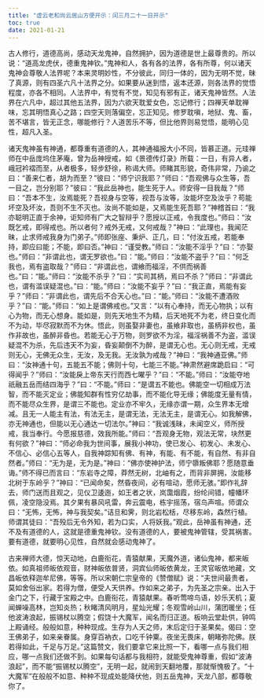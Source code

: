 ```yaml
---
title: "虚云老和尚云居山方便开示：闰三月二十一日开示"
toc: true
date: 2021-01-21
---
```



古人修行，道德高尚，感动天龙鬼神，自然拥护，因为道德是世上最尊贵的。所以说：“道高龙虎伏，德重鬼神钦。”鬼神和人，各有各的法界，各有所尊，何以诸天鬼神会尊敬人法界呢？本来灵明妙性，不分彼此，同归一体的，因为无明不觉，昧了真源，则有四圣六凡十法界之分。如果要从迷到悟，返本还源，则各法界的觉悟程度，亦各不相同。人法界中，有觉有不觉，知见有邪有正，诸天鬼神皆然。人法界在六凡中，超过其他五法界，因为六欲天耽爱女色，忘记修行；四禅天单耽禅味，忘其明悟真心之路；四空天则落偏空，忘正知见。修罗耽嗔，地狱、鬼、畜，苦不堪言，皆无正念，哪能修行？人道苦乐不等，但比他界则易觉悟，能明心见性，超凡入圣。

诸天鬼神虽有神通，都尊重有道德的人，其神通福报大小不同，皆慕正道。元珪禅师在中岳庞坞住茅庵，曾为岳神授戒，如《景德传灯录》所载：一日，有异人者，峨冠衿褶而至，从者极多，轻步舒徐，称谒大师。师睹其形貌，奇伟非常，乃谕之曰：“善来仁者，胡为而至？”彼曰：“师宁识我耶？”师曰：“吾观佛与众生等，吾一目之，岂分别耶？”彼曰：“我此岳神也，能生死于人。师安得一目我哉？”师曰：“吾本不生，汝焉能死？吾视身与空等，视吾与汝等，汝能坏空及汝乎？苟能坏空及坏汝，吾则不生不灭也。汝尚不能如是，又焉能生死吾耶？”神稽首曰：“我亦聪明正直于余神，讵知师有广大之智辩乎？愿授以正戒，令我度也。”师曰：“汝既乞戒，即得戒也。所以者何？戒外无戒，又何戒哉？”神曰：“此理也，我闻茫昧，止求师戒我身为门弟子。”师即张座、秉炉、正几，曰：“付汝五戒，若能奉持，即应曰能；不能，即曰否。”神曰：“谨受教。”师曰：“汝能不淫乎？”曰：“亦娶也。”师曰：“非谓此也，谓无罗欲也。”曰：“能。”师曰：“汝能不盗乎？”曰：“何乏我也，焉有盗取哉？”师曰：“非谓此也，谓飨而福淫，不供而祸善也。”曰：“能。”师曰：“汝能不杀乎？”曰：“实司其柄，焉曰不杀？”师曰：“非谓此也，谓有滥误疑混也。”曰：“能。”师曰：“汝能不妄乎？”曰：“我正直，焉能有妄乎？”师曰：“非谓此也，谓先后不合天心也。”曰：“能。”师曰：“汝能不遭酒败乎？”曰：“能。”师曰：“如上是谓佛戒也。”又言：“以有心奉持，而无心物执；以有心为物，而无心想身。能如是，则先天地生不为精，后天地死不为老，终日变化而不为动，毕尽寂默而不为休。悟此，则虽娶非妻也，虽飨非取也，虽柄非权也，虽作非故也，虽醉非昏也。若能无心于万物，则罗欲不为淫，福淫祸善不为盗，滥误疑混不为杀，先后违天不为妄，昏妄颠倒不为醉，是谓无心也。无心则无戒，无戒则无心，无佛无众生，无汝，及无我。无汝孰为戒哉？”神曰：“我神通亚佛。”师曰：“汝神通十句，五能五不能；佛则十句，七能三不能。”神肃然避席跪启曰：“可得闻乎？”师曰：“汝能戾上帝东天行而西七曜乎？”曰：“不能。”师曰：“汝能夺地祇融五岳而结四海乎？”曰：“不能。”师曰：“是谓五不能也。佛能空一切相成万法智，而不能灭定业；佛能知群有性穷亿劫事，而不能化导无缘；佛能度无量有情，而不能尽众生界，是谓三不能也。定业亦不牢久，无缘亦谓一期，众生界本无增减。且无一人能主有法，有法无主，是谓无法，无法无主，是谓无心。如我解佛，亦无神通也，但能以无心通达一切法尔。”神曰：“我诚浅昧，未闻空义，师所授戒，我当奉行。今愿报慈德，效我所能。”师曰：“吾观身无物，观法无常，块然更有何欲？”神曰：“师必命我为世间事，展我小神功，使已发心、初发心、未发心、不信心、必信心五等人，自我神踪知有佛、有神，有能、有不能，有自然、有非自然者。”师曰：“无为是，无为是。”神曰：“佛亦使神护法，师宁隳叛佛耶？愿随意垂诲。”师不得已而言曰：“东岩寺之障，莽然无树，北岫有之，而背非屏拥，汝能移北树于东岭乎？”神曰：“已闻命矣，然昏夜间，必有喧动，愿师无骇。”即作礼辞去，师门送而且观之，见仪卫逶迤，如王者之状，岚霭烟霞，纷纶间错，幢幡环佩，凌空隐没焉。其夕果有暴风吼雷，奔云震电，栋宇摇荡，宿鸟声喧。师谓众曰：“无怖，无怖，神与我契矣。”诘旦和霁，则北岩松栝，尽移东岭，森然行植。师谓其徒曰：“吾殁后无令外知，若为口实，人将妖我。”观此，岳神虽有神通，还不及有道德的人，这就是德重鬼神钦。没有道德的人，要被鬼神管辖，受其祸害。要有道德，就要明心见性，自然就会感动鬼神了。

古来禅师大德，惊天动地，白鹿衔花，青猿献果，天魔外道，诸仙鬼神，都来皈依。如真祖师皈依观音，财神皈依普贤，洞宾仙师皈依黄龙，王灵官皈依地藏，文昌皈依释迦牟尼佛，等等。所以宋朝仁宗皇帝的《赞僧赋》说：“夫世间最贵者，莫如舍俗出家。若得为僧，便受人天供养。作如来之弟子，为先圣之宗亲。出入于金门之下，行藏于宝殿之中。白鹿衔花，青猿献果。春听莺啼鸟语，妙乐天机；夏闻蝉噪高林，岂知炎热；秋睹清风明月，星灿光耀；冬观雪岭山川，蒲团暖坐；任他波涛浪起，振锡杖以腾空；假饶十大魔军，闻名而归正道。板响云堂赴供，钟鸣上殿诵经。般般如意，种种现成。生存为人天之师，末后定归于圣果矣。偈曰：空王佛弟子，如来亲眷属。身穿百衲衣，口吃千钟粟。夜坐无畏床，朝睹弥陀佛。朕若得如此，千足与万足。”这篇赞文，我们要拿它来比照一下，看哪一点与我们相应，哪一点我们还做不到。如果每句话都与我相符，就能受鬼神尊重，假如“波涛浪起”，而不能“振锡杖以腾空”，无明一起，就闹到天翻地覆，那就惭愧极了。“十大魔军”在般般不如意、种种不现成处能降伏他，则五岳鬼神，天龙八部，都尊敬你了。
